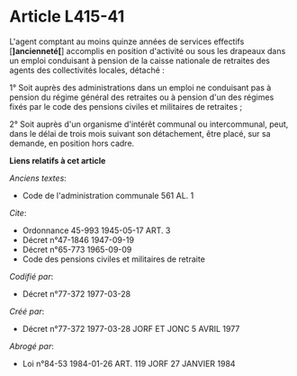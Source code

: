 # Article L415-41

L'agent comptant au moins quinze années de services effectifs [**]ancienneté[**] accomplis en position d'activité ou sous les
drapeaux dans un emploi conduisant à pension de la caisse nationale de retraites des agents des collectivités locales,
détaché :

1° Soit auprès des administrations dans un emploi ne conduisant pas à pension du régime général des retraites ou à pension
d'un des régimes fixés par le code des pensions civiles et militaires de retraites ;

2° Soit auprès d'un organisme d'intérêt communal ou intercommunal, peut, dans le délai de trois mois suivant son détachement,
être placé, sur sa demande, en position hors cadre.

**Liens relatifs à cet article**

_Anciens textes_:

  - Code de l'administration communale 561 AL. 1

_Cite_:

  - Ordonnance 45-993 1945-05-17 ART. 3
  - Décret n°47-1846 1947-09-19
  - Décret n°65-773 1965-09-09
  - Code des pensions civiles et militaires de retraite

_Codifié par_:

  - Décret n°77-372 1977-03-28

_Créé par_:

  - Décret n°77-372 1977-03-28 JORF ET JONC 5 AVRIL 1977

_Abrogé par_:

  - Loi n°84-53 1984-01-26 ART. 119 JORF 27 JANVIER 1984
